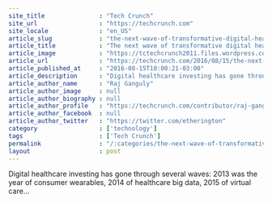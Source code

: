 ```yaml
---
site_title               : "Tech Crunch"
site_url                 : "https://techcrunch.com"
site_locale              : "en_US"
article_slug             : "the-next-wave-of-transformative-digital-health"
article_title            : "The next wave of transformative digital health"
article_image            : "https://tctechcrunch2011.files.wordpress.com/2014/03/shutterstock_53958034-e1403546765436.jpg?w=764&h=400&crop=1"
article_url              : "https://techcrunch.com/2016/08/15/the-next-wave-of-transformative-digital-health/"
article_published_at     : "2016-08-15T10:00:21-03:00"
article_description      : "Digital healthcare investing has gone through several waves: 2013 was the year of consumer wearables, 2014 of healthcare big data, 2015 of virtual care..."
article_author_name      : "Raj Ganguly"
article_author_image     : null
article_author_biography : null
article_author_profile   : "https://techcrunch.com/contributor/raj-ganguly/"
article_author_facebook  : null
article_author_twitter   : "https://twitter.com/etherington"
category                 : ['technology']
tags                     : ['Tech Crunch']
permalink                : "/:categories/the-next-wave-of-transformative-digital-health/"
layout                   : post
---
```


Digital healthcare investing has gone through several waves: 2013 was the year of consumer wearables, 2014 of healthcare big data, 2015 of virtual care...
